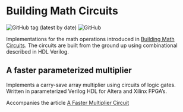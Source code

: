 # Building Math Circuits

![GitHub tag (latest by date)](https://img.shields.io/github/v/tag/cvonk/fpga-math_multiplier_carrysave)
![GitHub](https://img.shields.io/github/license/cvonk/fpga-math_multiplier_carrysave)

Implementations for the math operations introduced in [Building Math Circuits](https://coertvonk.com/category/hw/building-math-circuits). The circuits are built from the ground up using combinational described in HDL Verilog.

## A faster parameterized multiplier

Implements a carry-save array multiplier using circuits of logic gates. Written in parameterized Verilog HDL for Altera and Xilinx FPGA’s.

Accompanies the article [A Faster Multiplier Circuit](https://coertvonk.com/hw/building-math-circuits/faster-parameterized-multiplier-in-verilog-30774)

